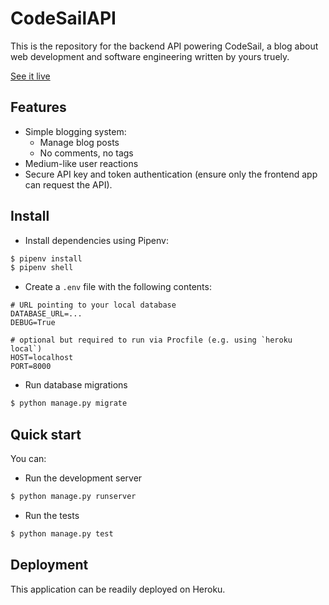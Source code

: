 # CodeSailAPI

This is the repository for the backend API powering CodeSail, a blog about web development and software engineering written by yours truely.

<p class="text-center">
  <a href="#">See it live</a>
</p>

## Features

- Simple blogging system:
  - Manage blog posts
  - No comments, no tags
- Medium-like user reactions
- Secure API key and token authentication (ensure only the frontend app can request the API).

## Install

- Install dependencies using Pipenv:

```bash
$ pipenv install
$ pipenv shell
```

- Create a `.env` file with the following contents:

```text
# URL pointing to your local database
DATABASE_URL=...
DEBUG=True

# optional but required to run via Procfile (e.g. using `heroku local`)
HOST=localhost
PORT=8000
```

- Run database migrations

```bash
$ python manage.py migrate
```

## Quick start

You can:

- Run the development server

```bash
$ python manage.py runserver
```

- Run the tests

```bash
$ python manage.py test
```

## Deployment

This application can be readily deployed on Heroku.
